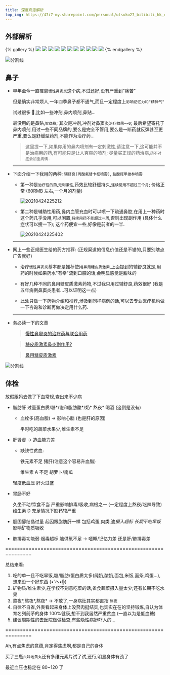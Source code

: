```yaml
---
title: 深度病患解析
top_img: https://47i7-my.sharepoint.com/personal/utsuko27_bilibili_hk_cn/Documents/Pictures/bed/gallery/Humor/病患解析/1.jpg
---
```


<!--
 * @Author: Weidows
 * @Date: 2020-12-01 10:49:30
 * @LastEditors: Weidows
 * @LastEditTime: 2021-09-24 09:21:46
 * @FilePath: \Blog-private\source\gallery\Private\Why-illness.md
 * @Description:
-->

## 外部解析

{% gallery %}
![](https://47i7-my.sharepoint.com/personal/utsuko27_bilibili_hk_cn/Documents/Pictures/bed/gallery/Humor/病患解析/1.jpg)
![](https://47i7-my.sharepoint.com/personal/utsuko27_bilibili_hk_cn/Documents/Pictures/bed/gallery/Humor/病患解析/2.jpg)
![](https://47i7-my.sharepoint.com/personal/utsuko27_bilibili_hk_cn/Documents/Pictures/bed/gallery/Humor/病患解析/3.jpg)
![](https://47i7-my.sharepoint.com/personal/utsuko27_bilibili_hk_cn/Documents/Pictures/bed/gallery/Humor/病患解析/4.jpg)
![](https://47i7-my.sharepoint.com/personal/utsuko27_bilibili_hk_cn/Documents/Pictures/bed/gallery/Humor/病患解析/5.jpg)
![](https://47i7-my.sharepoint.com/personal/utsuko27_bilibili_hk_cn/Documents/Pictures/bed/gallery/Humor/病患解析/6.jpg)
![](https://47i7-my.sharepoint.com/personal/utsuko27_bilibili_hk_cn/Documents/Pictures/bed/gallery/Humor/病患解析/7.jpg)
![](https://47i7-my.sharepoint.com/personal/utsuko27_bilibili_hk_cn/Documents/Pictures/bed/gallery/Humor/病患解析/8.jpg)
![](https://47i7-my.sharepoint.com/personal/utsuko27_bilibili_hk_cn/Documents/Pictures/bed/gallery/Humor/病患解析/9.jpg)
![](https://47i7-my.sharepoint.com/personal/utsuko27_bilibili_hk_cn/Documents/Pictures/bed/gallery/Humor/病患解析/10.jpg)
![](https://47i7-my.sharepoint.com/personal/utsuko27_bilibili_hk_cn/Documents/Pictures/bed/gallery/Humor/病患解析/11.jpg)
{% endgallery %}

![分割线](https://cdn.jsdelivr.net/gh/Weidows/Images/img/divider.png)

## 鼻子

- 早年至今一直罹患`慢性鼻窦炎`这个病,不过还好,没有严重到"痛苦"

  但是确实非常烦人,一年四季鼻子都不通气,而且一定程度上`影响记忆力和"精神气"`

  试过很多 💊,比如一些冲剂,鼻内喷剂,鼻贴...

  最没用的是鼻贴,`智商税`; 其次是冲剂,冲剂对鼻窦炎`治疗效果~=0`; 最后希望寄托于鼻内喷剂,用过一些不同品牌的,要么是完全不管用,要么是一断药就反弹甚至更严重,要么是舒缓型药剂,不能作为治疗药...

  > 这里提一下,如果你用的鼻内喷剂有一定刺激性,请注意一下,这可能并不是治病用的药,有可能只是让人爽爽的喷剂; 尽量买正规的药治病,`药不对症会加重病情.`

  ***

- 下面介绍一下我用的两种: `辅舒良(丙酸氟替卡松喷雾)`, `盐酸羟甲挫林喷雾`

  - 第一种是`治疗性的药`,`无刺激性`,药效比较舒缓持久,`连续使用不超过三个月`; 价格正常 (60RMB 左右,一个月的剂量)

    <img src="https://cdn.jsdelivr.net/gh/Weidows/Images/post/20210424225212.png" alt="20210424225212" />

  - 第二种是辅助性用药,鼻内血管充血时可以喷一下疏通鼻腔,在用上一种药时这个药几乎没用,可以闲置,`持续用药不能超过一周`,否则出现副作用 (具体什么症状可以搜一下); 这个药便宜一些,好像是前者的一半.

    <img src="https://cdn.jsdelivr.net/gh/Weidows/Images/post/20210424225402.png" alt="20210424225402" />

  ***

- 网上一些正规医生给的药方推荐: (正规渠道的信息价值还是不错的,只要别瞎点广告就好)

  - 治疗`慢性鼻窦炎`基本都是推荐使用`鼻用糖皮质激素`,上面提到的辅舒良就是,用药的时候如果药水"有幸"流到口腔的话,会明显感觉是甜味的

  - 有好几种不同的鼻用糖皮质激素药物,不过我只用过辅舒良,药效很好 (我是五年病例鼻窦炎患者...可以证明这一点)

  - 此处只做一下药物介绍和推荐,涉及到同样病例的话,可以去专业医疗机构做一下咨询和诊断再做决定用什么药.

  ***

- 务必读一下的文章

  > [慢性鼻窦炎的治疗药与联合用药](https://m.medlive.cn/cms/research/157125)

  > [糖皮质激素鼻炎副作用?](https://wapask-mip.39.net/bdsshz/question/60154095.html)

  > [鼻用糖皮质激素](https://m.baidu.com/bh/m/detail/kg_14979163500798759371)

![分割线](https://cdn.jsdelivr.net/gh/Weidows/Images/img/divider.png)

## 体检

放假跟妈去做了下血常规,查出来不少病

- 脂肪肝
  过量蛋白质/糖*/饱和脂肪酸*/奶*
  熬夜*
  喝酒 (这倒是没有)

  - 血栓多(高血脂) -> 影响心脑 (也是肝的原因)

    平时吃的蔬菜水果少,维生素不足

- 肝肾虚 -> 造血能力差

  - 缺铁性贫血:

    铁元素不足 猪肝(注意这个容易升血脂)

    维生素 A 不足 胡萝卜/南瓜

  轻度低血压
  肝火过盛

- 胃肠不好

  久坐不动/饮食不当
  严重影响排毒/吸收,病根之一 (一定程度上熬夜/吃辣导致)
  维生素 D 充足情况下缺钙较严重

- 胆固醇结晶过量
  起因跟脂肪肝一样
  包括鸡蛋,肉类,油*摄入超标
  长期不吃早饭*
  影响矿物质吸收

- 肺排毒功能弱
  烟毒超标
  脑供氧不足 -> 嗜睡/记忆力差
  还是肝/肺排毒差

===============================================================

总结来看:

1. 吃的单一且不吃早饭,糖/脂肪/蛋白质太多(纯奶,酸奶,面包,米饭,面条,鸡蛋...),想来没一个好东西 (•́ へ•́╬)
2. 矿物质/维生素少,在学校不刻意吃菜的话,雀食蔬菜摄入量太少;还有长期不吃水果
3. 熬夜*,熬夜*,熬夜\* -> 不敢了,一身病灶其实都直指 `熬夜`
4. 自律不自省,外表看起来身体上没赘肉挺结实,也实实在在的坚持锻炼,自认为体育名列前茅的身体 100%健康,想不到我居然严重贫血 (一直以为是低血糖)
5. 建议周期性的去医院做做检查,有些隐性病挺吓人的...

===============================================================

Ah,有点焦虑的意蕴,肯定得焦虑啊,都是自己的身体

买了三瓶`六味地黄丸`还有多维元素片试了试,还行,明显身体有劲了

最近血压也稳定在 80~120 了
